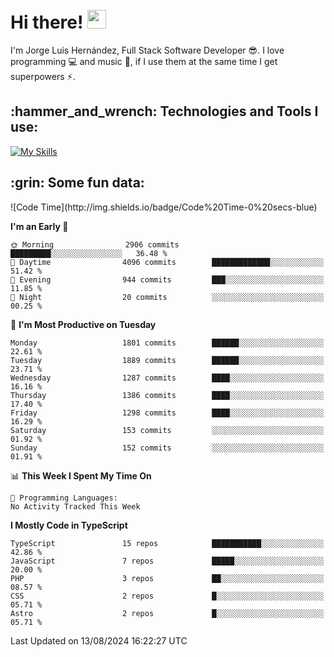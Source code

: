 <h1 align="left">
 <abc>
  <br>Hi there! <img src="https://user-images.githubusercontent.com/42378118/110234147-e3259600-7f4e-11eb-95be-0c4047144dea.gif" width="30"><br>
 </abc>
</h1>

I'm Jorge Luis Hernández, Full Stack Software Developer :sunglasses:. I love programming :computer: and music :musical_score:, if I use them at the same time I get superpowers :zap:. 


<h2 align="left">:hammer_and_wrench: Technologies and Tools I use:</h2>

[![My Skills](https://skillicons.dev/icons?i=js,ts,html,css,py,vue,react,next,nest,postgres,mysql)](https://skillicons.dev)

<h2 align="left">:grin: Some fun data:</h2>
<!--START_SECTION:waka-->
![Code Time](http://img.shields.io/badge/Code%20Time-0%20secs-blue)

**I'm an Early 🐤** 

```text
🌞 Morning                2906 commits        █████████░░░░░░░░░░░░░░░░   36.48 % 
🌆 Daytime                4096 commits        █████████████░░░░░░░░░░░░   51.42 % 
🌃 Evening                944 commits         ███░░░░░░░░░░░░░░░░░░░░░░   11.85 % 
🌙 Night                  20 commits          ░░░░░░░░░░░░░░░░░░░░░░░░░   00.25 % 
```
📅 **I'm Most Productive on Tuesday** 

```text
Monday                   1801 commits        ██████░░░░░░░░░░░░░░░░░░░   22.61 % 
Tuesday                  1889 commits        ██████░░░░░░░░░░░░░░░░░░░   23.71 % 
Wednesday                1287 commits        ████░░░░░░░░░░░░░░░░░░░░░   16.16 % 
Thursday                 1386 commits        ████░░░░░░░░░░░░░░░░░░░░░   17.40 % 
Friday                   1298 commits        ████░░░░░░░░░░░░░░░░░░░░░   16.29 % 
Saturday                 153 commits         ░░░░░░░░░░░░░░░░░░░░░░░░░   01.92 % 
Sunday                   152 commits         ░░░░░░░░░░░░░░░░░░░░░░░░░   01.91 % 
```


📊 **This Week I Spent My Time On** 

```text
💬 Programming Languages: 
No Activity Tracked This Week
```

**I Mostly Code in TypeScript** 

```text
TypeScript               15 repos            ███████████░░░░░░░░░░░░░░   42.86 % 
JavaScript               7 repos             █████░░░░░░░░░░░░░░░░░░░░   20.00 % 
PHP                      3 repos             ██░░░░░░░░░░░░░░░░░░░░░░░   08.57 % 
CSS                      2 repos             █░░░░░░░░░░░░░░░░░░░░░░░░   05.71 % 
Astro                    2 repos             █░░░░░░░░░░░░░░░░░░░░░░░░   05.71 % 
```




 Last Updated on 13/08/2024 16:22:27 UTC
<!--END_SECTION:waka-->
